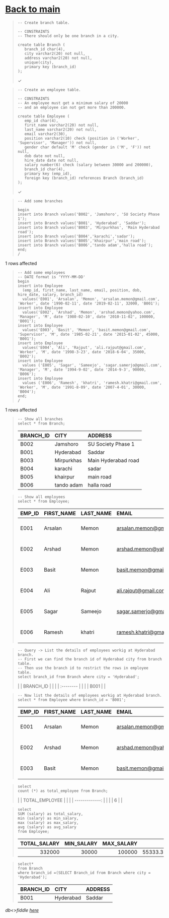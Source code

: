 # [Back to main](https://github.com/glaghari/database-assignement-2019)
<!-- -->
>     -- Create branch table.
>     
>     -- CONSTRAINTS
>     -- There should only be one branch in a city.
>     
>     create table Branch (
>        branch_id char(4),
>        city varchar2(20) not null,
>        address varchar2(20) not null,
>        unique(city),
>        primary key (branch_id)
>     );
> 
> ✓

<!-- -->
>     -- Create an employee table.
>     
>     -- CONSTRAINTS
>     -- An employee must get a minimum salary of 20000
>     -- and an employee can not get more than 200000.
>     
>     create table Employee (
>        emp_id char(4),
>        first_name varchar2(20) not null,
>        last_name varchar2(20) not null,
>        email varchar2(30),
>        position varchar2(10) check (position in ('Worker', 'Supervisor', 'Manager')) not null,
>        gender char default 'M' check (gender in ('M', 'F')) not null,
>        dob date not null,
>        hire_date date not null,
>        salary number(6) check (salary between 30000 and 200000),
>        branch_id char(4),
>        primary key (emp_id),
>        foreign key (branch_id) references Branch (branch_id)
>     );
> 
> ✓

<!-- -->
>     -- Add some branches
>     
>     begin
>     insert into Branch values('B002', 'Jamshoro', 'SU Society Phase 1');
>     insert into Branch values('B001', 'Hyderabad', 'Saddar');
>     insert into Branch values('B003', 'Mirpurkhas', 'Main Hyderabad road');
>     insert into Branch values('B004','karachi','sadar');
>     insert into Branch values('B005','khairpur','main road');
>     insert into Branch values('B006','tando adam','halla road');
>     end;
>     /
> 
1 rows affected

<!-- -->
>     -- Add some employees
>     -- DATE format is 'YYYY-MM-DD'
>     begin
>     insert into Employee
>       (emp_id, first_name, last_name, email, position, dob, hire_date, salary, branch_id)
>       values('E001', 'Arsalan', 'Memon', 'arsalan.memon@gmail.com', 'Worker', date '1990-02-11', date '2019-02-11', 32000, 'B001');
>     insert into Employee
>       values('E002', 'Arshad', 'Memon', 'arshad.memon@yahoo.com', 'Manager', 'M', date '1980-02-10', date '2010-11-02', 100000, 'B001');
>     insert into Employee
>       values('E003', 'Basit', 'Memon', 'basit.memon@gmail.com', 'Supervisor', 'M', date '1985-02-21', date '2015-01-02', 45000, 'B001');
>     insert into Employee
>       values('E004', 'Ali', 'Rajput', 'ali.rajput@gmail.com', 'Worker', 'M', date '1998-3-23', date '2018-6-04', 35000, 'B002');
>     insert into Employee
>       values ('E005', 'Sagar', 'Sameejo', 'sagar.samerjo@gmail.com', 'Manager', 'M', date '1994-9-02', date '2014-9-3', 90000, 'B006');
>     insert into Employee
>       values ('E006', 'Ramesh', 'khatri', 'ramesh.khatri@gmail.com', 'Worker', 'M', date '1991-8-09', date '2007-4-01', 30000, 'B004');
>     end;
>     /
> 
1 rows affected

<!-- -->
>     -- Show all branches
>     select * from Branch;
> 
> | BRANCH_ID | CITY       | ADDRESS             |
> | :-------- | :--------- | :------------------ |
> | B002      | Jamshoro   | SU Society Phase 1  |
> | B001      | Hyderabad  | Saddar              |
> | B003      | Mirpurkhas | Main Hyderabad road |
> | B004      | karachi    | sadar               |
> | B005      | khairpur   | main road           |
> | B006      | tando adam | halla road          |

<!-- -->
>     -- Show all employees
>     select * from Employee;
> 
> | EMP_ID | FIRST_NAME | LAST_NAME | EMAIL                   | POSITION   | GENDER | DOB       | HIRE_DATE | SALARY | BRANCH_ID |
> | :----- | :--------- | :-------- | :---------------------- | :--------- | :----- | :-------- | :-------- | -----: | :-------- |
> | E001   | Arsalan    | Memon     | arsalan.memon@gmail.com | Worker     | M      | 11-FEB-90 | 11-FEB-19 |  32000 | B001      |
> | E002   | Arshad     | Memon     | arshad.memon@yahoo.com  | Manager    | M      | 10-FEB-80 | 02-NOV-10 | 100000 | B001      |
> | E003   | Basit      | Memon     | basit.memon@gmail.com   | Supervisor | M      | 21-FEB-85 | 02-JAN-15 |  45000 | B001      |
> | E004   | Ali        | Rajput    | ali.rajput@gmail.com    | Worker     | M      | 23-MAR-98 | 04-JUN-18 |  35000 | B002      |
> | E005   | Sagar      | Sameejo   | sagar.samerjo@gmail.com | Manager    | M      | 02-SEP-94 | 03-SEP-14 |  90000 | B006      |
> | E006   | Ramesh     | khatri    | ramesh.khatri@gmail.com | Worker     | M      | 09-AUG-91 | 01-APR-07 |  30000 | B004      |

<!-- -->
>     -- Query -> List the details of employees workig at Hyderabad branch.
>     -- First we can find the branch id of Hyderabad city from branch table.
>     -- Then use the branch id to restrict the rows in employee table.
>     select branch_id from Branch where city = 'Hyderabad';
> 
> | | BRANCH_ID | |
> | | :-------- | |
> | | B001      | |

<!-- -->
>     -- Now list the details of employees workig at Hyderabad branch.
>     select * from Employee where branch_id = 'B001';
> 
> | EMP_ID | FIRST_NAME | LAST_NAME | EMAIL                   | POSITION   | GENDER | DOB       | HIRE_DATE | SALARY | BRANCH_ID |
> | :----- | :--------- | :-------- | :---------------------- | :--------- | :----- | :-------- | :-------- | -----: | :-------- |
> | E001   | Arsalan    | Memon     | arsalan.memon@gmail.com | Worker     | M      | 11-FEB-90 | 11-FEB-19 |  32000 | B001      |
> | E002   | Arshad     | Memon     | arshad.memon@yahoo.com  | Manager    | M      | 10-FEB-80 | 02-NOV-10 | 100000 | B001      |
> | E003   | Basit      | Memon     | basit.memon@gmail.com   | Supervisor | M      | 21-FEB-85 | 02-JAN-15 |  45000 | B001      |

<!-- -->
>     select 
>     count (*) as total_employee from Branch;
> 
> | | TOTAL_EMPLOYEE | |
> | | -------------: | |
> | |              6 | |

<!-- -->
>     select 
>     SUM (salary) as total_salary,
>     min (salary) as min_salary,
>     max (salary) as max_salary,
>     avg (salary) as avg_salary
>     from Employee;
> 
> | TOTAL_SALARY | MIN_SALARY | MAX_SALARY |                               AVG_SALARY |
> | -----------: | ---------: | ---------: | ---------------------------------------: |
> |       332000 |      30000 |     100000 | 55333.3333333333333333333333333333333333 |

<!-- -->
>     select*
>     from Branch
>     where branch_id =(SELECT Branch_id from Branch where city = 'Hyderabad');
> 
> | BRANCH_ID | CITY      | ADDRESS |
> | :-------- | :-------- | :------ |
> | B001      | Hyderabad | Saddar  |

*db<>fiddle [here](https://dbfiddle.uk/?rdbms=oracle_11.2&fiddle=d7405457f7bd2fea06ddb08513c107c1)*


